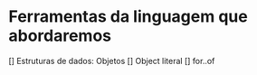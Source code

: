 # Ferramentas da linguagem que abordaremos

[] Estruturas de dados: Objetos
    [] Object literal
    [] for..of